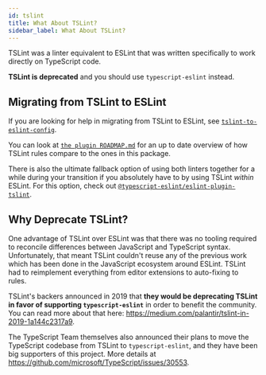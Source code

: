 ```yaml
---
id: tslint
title: What About TSLint?
sidebar_label: What About TSLint?
---
```


TSLint was a linter equivalent to ESLint that was written specifically to work directly on TypeScript code.

**TSLint is deprecated** and you should use `typescript-eslint` instead.

## Migrating from TSLint to ESLint

If you are looking for help in migrating from TSLint to ESLint, see [`tslint-to-eslint-config`](https://github.com/typescript-eslint/tslint-to-eslint-config).

You can look at [`the plugin ROADMAP.md`](https://github.com/typescript-eslint/typescript-eslint/blob/main/packages/eslint-plugin/ROADMAP.md) for an up to date overview of how TSLint rules compare to the ones in this package.

There is also the ultimate fallback option of using both linters together for a while during your transition if you
absolutely have to by using TSLint _within_ ESLint.
For this option, check out [`@typescript-eslint/eslint-plugin-tslint`](https://github.com/typescript-eslint/typescript-eslint/tree/main/packages/eslint-plugin-tslint).

## Why Deprecate TSLint?

One advantage of TSLint over ESLint was that there was no tooling required to reconcile differences between JavaScript and TypeScript syntax.
Unfortunately, that meant TSLint couldn't reuse any of the previous work which has been done in the JavaScript ecosystem around ESLint.
TSLint had to reimplement everything from editor extensions to auto-fixing to rules.

TSLint's backers announced in 2019 that **they would be deprecating TSLint in favor of supporting `typescript-eslint`** in order to benefit the community.
You can read more about that here: https://medium.com/palantir/tslint-in-2019-1a144c2317a9.

The TypeScript Team themselves also announced their plans to move the TypeScript codebase from TSLint to `typescript-eslint`,
and they have been big supporters of this project.
More details at https://github.com/microsoft/TypeScript/issues/30553.
